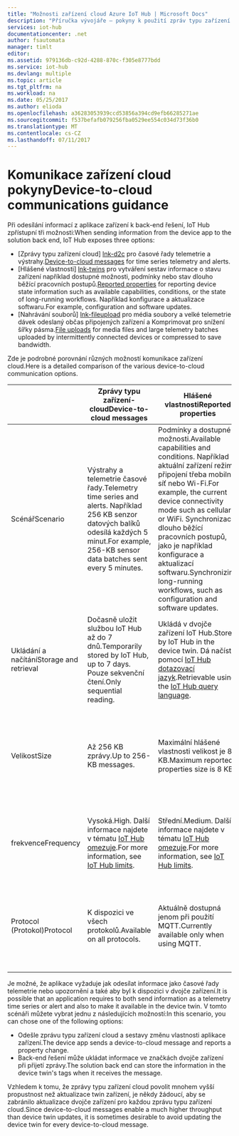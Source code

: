 ```yaml
---
title: "Možnosti zařízení cloud Azure IoT Hub | Microsoft Docs"
description: "Příručka vývojáře – pokyny k použití zpráv typu zařízení cloud, hlášen vlastnostech nebo nahrávání souborů pro komunikaci typu cloud zařízení."
services: iot-hub
documentationcenter: .net
author: fsautomata
manager: timlt
editor: 
ms.assetid: 979136db-c92d-4288-870c-f305e8777bdd
ms.service: iot-hub
ms.devlang: multiple
ms.topic: article
ms.tgt_pltfrm: na
ms.workload: na
ms.date: 05/25/2017
ms.author: elioda
ms.openlocfilehash: a36283053939ccd53856a394cd9efb66285271ae
ms.sourcegitcommit: f537befafb079256fba0529ee554c034d73f36b0
ms.translationtype: MT
ms.contentlocale: cs-CZ
ms.lasthandoff: 07/11/2017
---
```

# <a name="device-to-cloud-communications-guidance"></a><span data-ttu-id="a9432-103">Komunikace zařízení cloud pokyny</span><span class="sxs-lookup"><span data-stu-id="a9432-103">Device-to-cloud communications guidance</span></span>
<span data-ttu-id="a9432-104">Při odesílání informací z aplikace zařízení k back-end řešení, IoT Hub zpřístupní tři možnosti:</span><span class="sxs-lookup"><span data-stu-id="a9432-104">When sending information from the device app to the solution back end, IoT Hub exposes three options:</span></span>

* <span data-ttu-id="a9432-105">[Zprávy typu zařízení cloud] [ lnk-d2c] pro časové řady telemetrie a výstrahy.</span><span class="sxs-lookup"><span data-stu-id="a9432-105">[Device-to-cloud messages][lnk-d2c] for time series telemetry and alerts.</span></span>
* <span data-ttu-id="a9432-106">[Hlášené vlastnosti] [ lnk-twins] pro vytváření sestav informace o stavu zařízení například dostupné možnosti, podmínky nebo stav dlouho běžící pracovních postupů.</span><span class="sxs-lookup"><span data-stu-id="a9432-106">[Reported properties][lnk-twins] for reporting device state information such as available capabilities, conditions, or the state of long-running workflows.</span></span> <span data-ttu-id="a9432-107">Například konfigurace a aktualizace softwaru.</span><span class="sxs-lookup"><span data-stu-id="a9432-107">For example, configuration and software updates.</span></span>
* <span data-ttu-id="a9432-108">[Nahrávání souborů] [ lnk-fileupload] pro média soubory a velké telemetrie dávek odeslaný občas připojených zařízení a Komprimovat pro snížení šířky pásma.</span><span class="sxs-lookup"><span data-stu-id="a9432-108">[File uploads][lnk-fileupload] for media files and large telemetry batches uploaded by intermittently connected devices or compressed to save bandwidth.</span></span>

<span data-ttu-id="a9432-109">Zde je podrobné porovnání různých možností komunikace zařízení cloud.</span><span class="sxs-lookup"><span data-stu-id="a9432-109">Here is a detailed comparison of the various device-to-cloud communication options.</span></span>

|  | <span data-ttu-id="a9432-110">Zprávy typu zařízení-cloud</span><span class="sxs-lookup"><span data-stu-id="a9432-110">Device-to-cloud messages</span></span> | <span data-ttu-id="a9432-111">Hlášené vlastnosti</span><span class="sxs-lookup"><span data-stu-id="a9432-111">Reported properties</span></span> | <span data-ttu-id="a9432-112">Nahrávání souborů</span><span class="sxs-lookup"><span data-stu-id="a9432-112">File uploads</span></span> |
| ---- | ------- | ---------- | ---- |
| <span data-ttu-id="a9432-113">Scénář</span><span class="sxs-lookup"><span data-stu-id="a9432-113">Scenario</span></span> | <span data-ttu-id="a9432-114">Výstrahy a telemetrie časové řady.</span><span class="sxs-lookup"><span data-stu-id="a9432-114">Telemetry time series and alerts.</span></span> <span data-ttu-id="a9432-115">Například 256 KB senzor datových balíků odesílá každých 5 minut.</span><span class="sxs-lookup"><span data-stu-id="a9432-115">For example, 256-KB sensor data batches sent every 5 minutes.</span></span> | <span data-ttu-id="a9432-116">Podmínky a dostupné možnosti.</span><span class="sxs-lookup"><span data-stu-id="a9432-116">Available capabilities and conditions.</span></span> <span data-ttu-id="a9432-117">Například aktuální zařízení režim připojení třeba mobilní síť nebo Wi-Fi.</span><span class="sxs-lookup"><span data-stu-id="a9432-117">For example, the current device connectivity mode such as cellular or WiFi.</span></span> <span data-ttu-id="a9432-118">Synchronizace dlouho běžící pracovních postupů, jako je například konfigurace a aktualizací softwaru.</span><span class="sxs-lookup"><span data-stu-id="a9432-118">Synchronizing long-running workflows, such as configuration and software updates.</span></span> | <span data-ttu-id="a9432-119">Mediálních souborů.</span><span class="sxs-lookup"><span data-stu-id="a9432-119">Media files.</span></span> <span data-ttu-id="a9432-120">Velké (obvykle komprimované) telemetrie dávek.</span><span class="sxs-lookup"><span data-stu-id="a9432-120">Large (typically compressed) telemetry batches.</span></span> |
| <span data-ttu-id="a9432-121">Ukládání a načítání</span><span class="sxs-lookup"><span data-stu-id="a9432-121">Storage and retrieval</span></span> | <span data-ttu-id="a9432-122">Dočasně uložit službou IoT Hub až do 7 dnů.</span><span class="sxs-lookup"><span data-stu-id="a9432-122">Temporarily stored by IoT Hub, up to 7 days.</span></span> <span data-ttu-id="a9432-123">Pouze sekvenční čtení.</span><span class="sxs-lookup"><span data-stu-id="a9432-123">Only sequential reading.</span></span> | <span data-ttu-id="a9432-124">Ukládá v dvojče zařízení IoT Hub.</span><span class="sxs-lookup"><span data-stu-id="a9432-124">Stored by IoT Hub in the device twin.</span></span> <span data-ttu-id="a9432-125">Dá načíst pomocí [IoT Hub dotazovací jazyk][lnk-query].</span><span class="sxs-lookup"><span data-stu-id="a9432-125">Retrievable using the [IoT Hub query language][lnk-query].</span></span> | <span data-ttu-id="a9432-126">Uložený v účtu Azure Storage zadaný uživatelem.</span><span class="sxs-lookup"><span data-stu-id="a9432-126">Stored in user-provided Azure Storage account.</span></span> |
| <span data-ttu-id="a9432-127">Velikost</span><span class="sxs-lookup"><span data-stu-id="a9432-127">Size</span></span> | <span data-ttu-id="a9432-128">Až 256 KB zprávy.</span><span class="sxs-lookup"><span data-stu-id="a9432-128">Up to 256-KB messages.</span></span> | <span data-ttu-id="a9432-129">Maximální hlášené vlastnosti velikost je 8 KB.</span><span class="sxs-lookup"><span data-stu-id="a9432-129">Maximum reported properties size is 8 KB.</span></span> | <span data-ttu-id="a9432-130">Maximální velikost podporovaná technologií úložiště objektů Blob Azure.</span><span class="sxs-lookup"><span data-stu-id="a9432-130">Maximum file size supported by Azure Blob Storage.</span></span> |
| <span data-ttu-id="a9432-131">frekvence</span><span class="sxs-lookup"><span data-stu-id="a9432-131">Frequency</span></span> | <span data-ttu-id="a9432-132">Vysoká.</span><span class="sxs-lookup"><span data-stu-id="a9432-132">High.</span></span> <span data-ttu-id="a9432-133">Další informace najdete v tématu [IoT Hub omezuje][lnk-quotas].</span><span class="sxs-lookup"><span data-stu-id="a9432-133">For more information, see [IoT Hub limits][lnk-quotas].</span></span> | <span data-ttu-id="a9432-134">Střední.</span><span class="sxs-lookup"><span data-stu-id="a9432-134">Medium.</span></span> <span data-ttu-id="a9432-135">Další informace najdete v tématu [IoT Hub omezuje][lnk-quotas].</span><span class="sxs-lookup"><span data-stu-id="a9432-135">For more information, see [IoT Hub limits][lnk-quotas].</span></span> | <span data-ttu-id="a9432-136">Nízká.</span><span class="sxs-lookup"><span data-stu-id="a9432-136">Low.</span></span> <span data-ttu-id="a9432-137">Další informace najdete v tématu [IoT Hub omezuje][lnk-quotas].</span><span class="sxs-lookup"><span data-stu-id="a9432-137">For more information, see [IoT Hub limits][lnk-quotas].</span></span> |
| <span data-ttu-id="a9432-138">Protocol (Protokol)</span><span class="sxs-lookup"><span data-stu-id="a9432-138">Protocol</span></span> | <span data-ttu-id="a9432-139">K dispozici ve všech protokolů.</span><span class="sxs-lookup"><span data-stu-id="a9432-139">Available on all protocols.</span></span> | <span data-ttu-id="a9432-140">Aktuálně dostupná jenom při použití MQTT.</span><span class="sxs-lookup"><span data-stu-id="a9432-140">Currently available only when using MQTT.</span></span> | <span data-ttu-id="a9432-141">K dispozici při použití libovolný protokol, ale vyžaduje HTTP na zařízení.</span><span class="sxs-lookup"><span data-stu-id="a9432-141">Available when using any protocol, but requires HTTP on the device.</span></span> |

<span data-ttu-id="a9432-142">Je možné, že aplikace vyžaduje jak odesílat informace jako časové řady telemetrie nebo upozornění a také aby byl k dispozici v dvojče zařízení.</span><span class="sxs-lookup"><span data-stu-id="a9432-142">It is possible that an application requires to both send information as a telemetry time series or alert and also to make it available in the device twin.</span></span> <span data-ttu-id="a9432-143">V tomto scénáři můžete vybrat jednu z následujících možností:</span><span class="sxs-lookup"><span data-stu-id="a9432-143">In this scenario, you can chose one of the following options:</span></span>

* <span data-ttu-id="a9432-144">Odešle zprávu typu zařízení cloud a sestavy změnu vlastnosti aplikace zařízení.</span><span class="sxs-lookup"><span data-stu-id="a9432-144">The device app sends a device-to-cloud message and reports a property change.</span></span>
* <span data-ttu-id="a9432-145">Back-end řešení může ukládat informace ve značkách dvojče zařízení při přijetí zprávy.</span><span class="sxs-lookup"><span data-stu-id="a9432-145">The solution back end can store the information in the device twin's tags when it receives the message.</span></span>

<span data-ttu-id="a9432-146">Vzhledem k tomu, že zprávy typu zařízení cloud povolit mnohem vyšší propustnost než aktualizace twin zařízení, je někdy žádoucí, aby se zabránilo aktualizace dvojče zařízení pro každou zprávu typu zařízení cloud.</span><span class="sxs-lookup"><span data-stu-id="a9432-146">Since device-to-cloud messages enable a much higher throughput than device twin updates, it is sometimes desirable to avoid updating the device twin for every device-to-cloud message.</span></span>


[lnk-twins]: iot-hub-devguide-device-twins.md
[lnk-fileupload]: iot-hub-devguide-file-upload.md
[lnk-quotas]: iot-hub-devguide-quotas-throttling.md
[lnk-query]: iot-hub-devguide-query-language.md
[lnk-d2c]: iot-hub-devguide-messages-d2c.md
